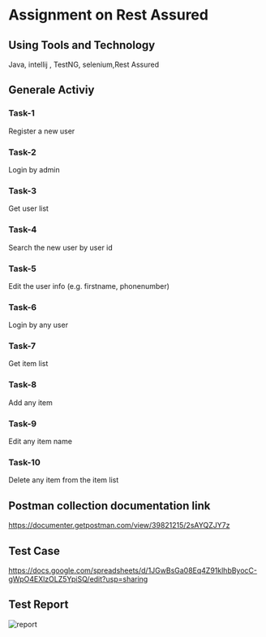 ﻿# Assignment on Rest Assured
 ## Using Tools and Technology
Java, intellij , TestNG, selenium,Rest Assured
## Generale Activiy
### Task-1
Register a new user
### Task-2
Login by admin
### Task-3
Get user list
### Task-4
Search the new user by user id
### Task-5
Edit the user info (e.g. firstname, phonenumber)
### Task-6
Login by any user
### Task-7
Get item list
### Task-8
Add any item
### Task-9
Edit any item name
### Task-10
Delete any item from the item list
## Postman collection documentation link
https://documenter.getpostman.com/view/39821215/2sAYQZJY7z
## Test Case
https://docs.google.com/spreadsheets/d/1JGwBsGa08Eq4Z91klhbByocC-gWpO4EXlzOLZ5YpiSQ/edit?usp=sharing
## Test Report
![report](https://github.com/user-attachments/assets/3da7e1bd-b06e-4ee6-a314-991229f5beee)



